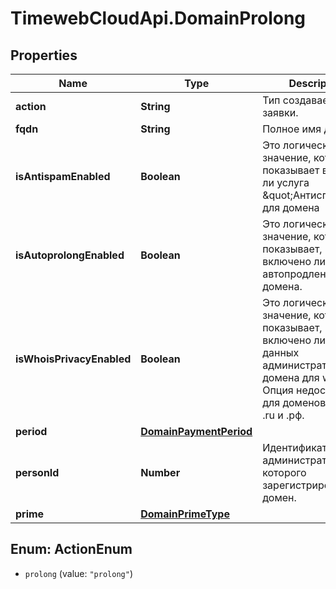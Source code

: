 # TimewebCloudApi.DomainProlong

## Properties

Name | Type | Description | Notes
------------ | ------------- | ------------- | -------------
**action** | **String** | Тип создаваемой заявки. | 
**fqdn** | **String** | Полное имя домена. | 
**isAntispamEnabled** | **Boolean** | Это логическое значение, которое показывает включена ли услуга \&quot;Антиспам\&quot; для домена | [optional] 
**isAutoprolongEnabled** | **Boolean** | Это логическое значение, которое показывает, включено ли автопродление домена. | [optional] 
**isWhoisPrivacyEnabled** | **Boolean** | Это логическое значение, которое показывает, включено ли скрытие данных администратора домена для whois. Опция недоступна для доменов в зонах .ru и .рф. | [optional] 
**period** | [**DomainPaymentPeriod**](DomainPaymentPeriod.md) |  | [optional] 
**personId** | **Number** | Идентификатор администратора, на которого зарегистрирован домен. | [optional] 
**prime** | [**DomainPrimeType**](DomainPrimeType.md) |  | [optional] 



## Enum: ActionEnum


* `prolong` (value: `"prolong"`)




